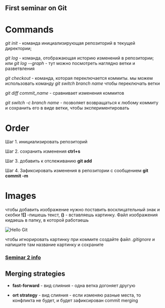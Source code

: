 ## First seminar on Git

# Commands  

*git init* - команда инициализирующая репозиторий в текущей директории;

*git log* -  команда, отображающая историю изменений в репозитории; или *git log --graph* - тут можно посмотреть наглядно ветки и разветвления

*git checkout* - команда, которая переключается коммиты.
мы можем использовать команду *git switch branch name* чтобы переключать ветки

*git diff commit_name* - сравнивает изменения коммитов

*git switch -c branch name* - позволяет возвращаться к любому коммиту и сохранить его в виде ветки, чтобы экспериментировать

# Order

Шаг 1. инициализировать репозиторий

Шаг 2. сохранить изменения **ctrl+s**

Шаг 3. добавить к отслеживанию **git add <file>**

Шаг 4. Зафиксировать изменения в репозитории с сообщением **git commit -m <file>**

# Images

чтобы добавить изображение нужно поставить восклицательный знак и скобки **![]** -пишешь текст, **()** - вставляешь картинку. Файл изображения кидаешь в папку, в которой работаешь

![Hello Git](GitPosts.png)

чтобы игнорировать картинку при коммите создайте файл *.gitignore* и напишите там название картинку и сохраните

### [Seminar 2 info](Seminar2.md)

## Merging strategies

* __fast-forward__ - вид слияния - одна ветка догоняет другую

* __ort strategy__ - вид слияния - если изменяю разные места, то конфликта не будет, и будет зафиксирован commit merging